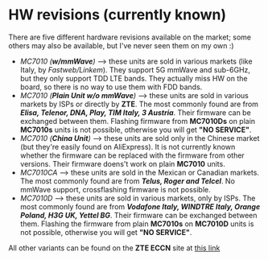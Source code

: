# HW revisions (currently known)
There are five different hardware revisions available on the market; some others may also be available, but I've never seen them on my own :)

- *MC7010 (***w/mmWave***)* --> these units are sold in various markets (like Italy, by *Fastweb/Linkem*). They support 5G mmWave and sub-6GHz, but they only support TDD LTE bands. They actually miss HW on the board, so there is no way to use them with FDD bands.
- *MC7010 (***Plain Unit w/o mmWave***)* --> these units are sold in various markets by ISPs or directly by **ZTE**. The most commonly found are from ***Elisa, Telenor, DNA, Play, TIM Italy, 3 Austria***. Their firmware can be exchanged between them. Flashing firmware from **MC7010Ds** on plain **MC7010s** units is not possible, otherwise you will get **"NO SERVICE"**.
- *MC7010 (***China Unit***)* --> these units are sold only in the Chinese market (but they're easily found on AliExpress). It is not currently known whether the firmware can be replaced with the firmware from other versions. Their firmware doens't work on plain **MC7010** units.
- *MC7010CA* --> these units are sold in the Mexican or Canadian markets. The most commonly found are from ***Telus, Roger and Telcel***. No mmWave support, crossflashing firmware is not possible.
- *MC7010D* --> these units are sold in various markets, only by ISPs. The most commonly found are from ***Vodafone Italy, WINDTRE Italy, Orange Poland, H3G UK, Yettel BG***. Their firmware can be exchanged between them. Flashing the firmware from plain **MC7010s** on **MC7010D** units is not possible, otherwise you will get **"NO SERVICE"**.

All other variants can be found on the **ZTE ECCN** site at [this link](https://www.zte.com.cn/global/about/eccn.html)